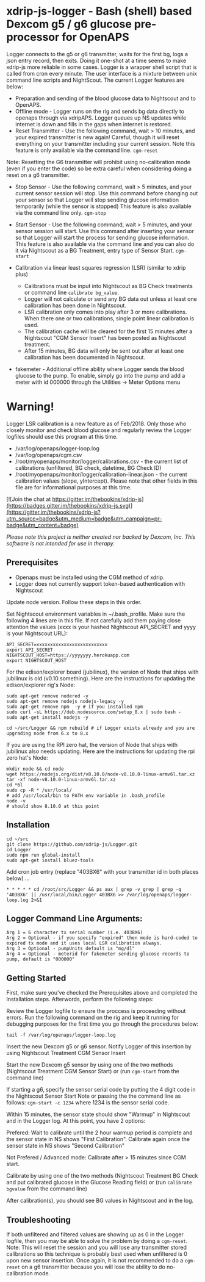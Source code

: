 # xdrip-js-logger - Bash (shell) based Dexcom g5 / g6 glucose pre-processor for OpenAPS

Logger connects to the g5 or g6 transmitter, waits for the first bg, logs a json entry record, then exits. Doing it one-shot at a time seems to make xdrip-js more reliable in some cases. Logger is a wrapper shell script that is called from cron every minute. The user interface is a mixture between unix command line scripts and NightScout. The current Logger features are below:

* Preparation and sending of the blood glucose data to Nightscout and to OpenAPS.
* Offline mode - Logger runs on the rig and sends bg data directly to openaps through via xdripAPS. Logger queues up NS updates while internet is down and fills in the gaps when internet is restored.
* Reset Transmitter - Use the following command, wait > 10 minutes, and your expired transmitter is new again! Careful, though it will reset everything on your transmitter including your current session. Note this feature is only available via the command line.  ```cgm-reset```

Note: Resetting the G6 transmitter will prohibit using no-calibration mode (even if you enter the code) so be extra careful when considering doing a reset on a g6 transmitter.

* Stop Sensor - Use the following command, wait > 5 minutes, and your current sensor session will stop. Use  this command before changing out your sensor so that Logger will stop sending glucose information temporarily (while the sensor is stopped) This feature is also available via the command line only.  ```cgm-stop```

* Start Sensor - Use the following command, wait > 5 minutes, and your sensor session will start. Use  this command after inserting your sensor so that Logger will start the process for sending glucose information. This feature is also available via the command line and you can also do it via Nightscout as a BG Treatment, entry type of Sensor Start.  ```cgm-start```

* Calibration via linear least squares regression (LSR) (similar to xdrip plus)
  * Calibrations must be input into Nightscout as BG Check treatments or command line ```calibrate bg_value```.
  * Logger will not calculate or send any BG data out unless at least one  calibration has been done in Nightscout.
  * LSR calibration only comes into play after 3 or more calibrations. When there one or two calibrations, single point linear calibration is used.
  * The calibration cache will be cleared for the first 15 minutes after a Nightscout "CGM Sensor Insert" has been posted as Nightscout treatment.
  * After 15 minutes, BG data will only be sent out after at least one calibration has been documented in Nightscout.

* fakemeter - Additional offline ability where Logger sends the blood glucose to the pump. To enable, simply go into the pump and add a meter with id 000000 through the Utilities -> Meter Options menu 

# Warning! 

Logger LSR calibration is a new feature as of Feb/2018. Only those who closely monitor and check blood glucose and regularly review the Logger logfiles should use this program at this time.
* /var/log/openaps/logger-loop.log
* /var/log/openaps/cgm.csv
* /root/myopenaps/monitor/logger/calibrations.csv - the current list of calibrations (unfiltered, BG check, datetime, BG Check ID)
* /root/myopenaps/monitor/logger/calibration-linear.json - the current calibration values (slope, yIntercept). Please note that other fields in this file are for informational purposes at this time. 

[![Join the chat at https://gitter.im/thebookins/xdrip-js](https://badges.gitter.im/thebookins/xdrip-js.svg)](https://gitter.im/thebookins/xdrip-js?utm_source=badge&utm_medium=badge&utm_campaign=pr-badge&utm_content=badge)

*Please note this project is neither created nor backed by Dexcom, Inc. This software is not intended for use in therapy.*
## Prerequisites
* Openaps must be installed using the CGM method of xdrip.
* Logger does not currently support token-based authentication with Nightscout

Update node version. Follow these steps in this order.

Set Nightscout environment variables in ~/.bash_profile. Make sure the following 4 lines are in this file. If not carefully add them paying close attention the values (xxxx is your hashed Nightscout API_SECRET and yyyy is your Nightscout URL):
```
API_SECRET=xxxxxxxxxxxxxxxxxxxxxxxxxx
export API_SECRET
NIGHTSCOUT_HOST=https://yyyyyyy.herokuapp.com
export NIGHTSCOUT_HOST
```

For the edison/explorer board (jubilinux), the version of Node that ships with jubilinux is old (v0.10.something). Here are the instructions for updating the edison/explorer rig's Node:
```
sudo apt-get remove nodered -y
sudo apt-get remove nodejs nodejs-legacy -y
sudo apt-get remove npm  -y # if you installed npm
sudo curl -sL https://deb.nodesource.com/setup_8.x | sudo bash -
sudo apt-get install nodejs -y

cd ~/src/Logger && npm rebuild # if Logger exists already and you are upgrading node from 6.x to 8.x
```

If you are using the RPI zero hat, the version of Node that ships with jubilinux also needs updating. Here are the instructions for updating the rpi zero hat's Node:
```
mkdir node && cd node
wget https://nodejs.org/dist/v8.10.0/node-v8.10.0-linux-armv6l.tar.xz
tar -xf node-v8.10.0-linux-armv6l.tar.xz
cd *6l
sudo cp -R * /usr/local/
# add /usr/local/bin to PATH env variable in .bash_profile
node -v
# should show 8.10.0 at this point
```

## Installation 
```
cd ~/src
git clone https://github.com/xdrip-js/Logger.git
cd Logger
sudo npm run global-install
sudo apt-get install bluez-tools
```

Add cron job entry (replace "403BX6" with your transmitter id in both places below) ...
```
* * * * * cd /root/src/Logger && ps aux | grep -v grep | grep -q '403BX6' || /usr/local/bin/Logger 403BX6 >> /var/log/openaps/logger-loop.log 2>&1
```

## Logger Command Line Arguments:

	Arg 1 = 6 character tx serial number (i.e. 403BX6)
	Arg 2 = Optional - if you specify "expired" then mode is hard-coded to expired tx mode and it uses local LSR calibration always.
	Arg 3 = Optional - pumpUnits default is "mg/dl"
	Arg 4 = Optional - meterid for fakemeter sending glucose records to pump, default is "000000"

## Getting Started
First, make sure you've checked the Prerequisites above and completed the Installation steps. Afterwords, perform the following steps:

Review the Logger logfile to ensure the proccess is proceeding without errors. Run the following command on the rig and keep it running for debugging purposes for the first time you go through the procedures below:

```
tail -f /var/log/openaps/logger-loop.log
```

Insert the new Dexcom g5 or g6 sensor. Notify Logger of this insertion by using Nightscout Treatment CGM Sensor Insert

Start the new Dexcom g5 sensor by using one of the two methods (Nightscout Treatment CGM Sensor Start) or (run ```cgm-start``` from the command line)

If starting a g6, specify the sensor serial code by putting the 4 digit code in the Nightscout Sensor Start Note or passing the the command line as follows: ```cgm-start -c 1234``` where 1234 is the sensor serial code.

Within 15 minutes, the sensor state should show "Warmup" in Nightscout and in the Logger log. At this point, you have 2 options:
	
Prefered: Wait to calibrate until the 2 hour warmup period is complete and the sensor state in NS shows "First Calibration".
		  Calibrate again once the sensor state in NS shows "Second Calibration"

Not Prefered / Advanced mode: Calibrate after > 15 minutes since CGM start.

Calibrate by using one of the two methods (Nightscout Treatment BG Check and put calibrated glucose in the Glucose Reading field) or (run ```calibrate bgvalue``` from the command line)

After calibration(s), you should see BG values in Nightscout and in the log.

## Troubleshooting 

If both unfiltered and filtered values are showing up as 0 in the Logger logfile, then you may be able to solve the problem by doing a ```cgm-reset```. Note: This will reset the session and you will lose any transmitter stored calibrations so this technique is probably best used when unfiltered is 0 upon new sensor insertion. Once again, it is not recommended to do a ```cgm-reset``` on a g6 transmitter because you will lose the ability to do no-calibration mode.

